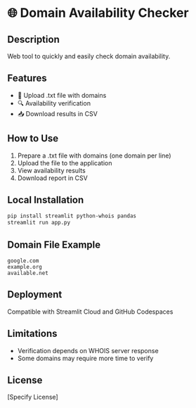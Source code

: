 # 🌐 Domain Availability Checker

## Description
Web tool to quickly and easily check domain availability.

## Features
- 📂 Upload .txt file with domains
- 🔍 Availability verification
- 📥 Download results in CSV

## How to Use
1. Prepare a .txt file with domains (one domain per line)
2. Upload the file to the application
3. View availability results
4. Download report in CSV

## Local Installation
```bash
pip install streamlit python-whois pandas
streamlit run app.py
```

## Domain File Example
```
google.com
example.org
available.net
```

## Deployment
Compatible with Streamlit Cloud and GitHub Codespaces

## Limitations
- Verification depends on WHOIS server response
- Some domains may require more time to verify

## License
[Specify License]
